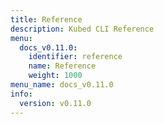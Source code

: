 ```yaml
---
title: Reference
description: Kubed CLI Reference
menu:
  docs_v0.11.0:
    identifier: reference
    name: Reference
    weight: 1000
menu_name: docs_v0.11.0
info:
  version: v0.11.0
---
```


